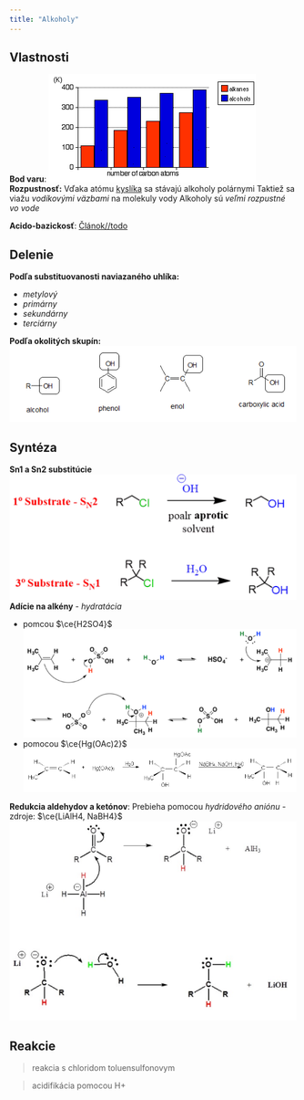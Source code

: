 ```yaml
---
title: "Alkoholy"
---
```



## Vlastnosti

**Bod varu**:
![Bod varu zvýšený vďaka vodíkovým väzbám](attachments/bod-varu-alkoholy.png)
**Rozpustnosť:**
Vďaka atómu [kyslíka](kyslík.md) sa stávajú alkoholy polárnymi
Taktiež sa viažu *vodíkovými väzbami* na molekuly vody
Alkoholy sú *veľmi rozpustné vo vode*

**Acido-bazickosť**:
[Článok//todo](https://chem.libretexts.org/Bookshelves/Organic_Chemistry/Map:_Organic_Chemistry_(Wade)/13:_Structure_and_Synthesis_of_Alcohols/13.05:_Acidity_of_Alcohols_and_Phenols)





## Delenie
**Podľa substituovanosti naviazaného uhlíka:**
- *metylový*
- *primárny*
- *sekundárny*
- *terciárny*

**Podľa okolitých skupín:**
![Enol forma tautomerizuje do keto formy](attachments/alkoholy-delenie.png)

## Syntéza
**Sn1 a Sn2 substitúcie**
![](attachments/sn12-synteza-alkoholy.png)
**Adície na alkény** - *hydratácia*
- pomcou $\ce{H2SO4}$
![|600](attachments/hydratácia-adícia.png)
- pomocou $\ce{Hg(OAc)2}$
![Oxymerkuracia je stereošpecifická a regioselektívna|700](attachments/oxymerkuracia-alkoholy.png)

**Redukcia aldehydov a ketónov**:
Prebieha pomocou *hydridového aniónu* - zdroje: $\ce{LiAlH4, NaBH4}$
![](attachments/redukcia-ketonov-na-alkoholy.png)


## Reakcie
> reakcia s chloridom toluensulfonovym

> acidifikácia pomocou H+